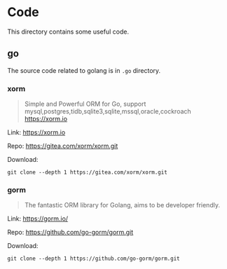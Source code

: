 # Code
This directory contains some useful code.

## go
The source code related to golang is in `.go` directory.

### xorm
> Simple and Powerful ORM for Go, support mysql,postgres,tidb,sqlite3,sqlite,mssql,oracle,cockroach https://xorm.io

Link: https://xorm.io

Repo: https://gitea.com/xorm/xorm.git

Download:
```shell
git clone --depth 1 https://gitea.com/xorm/xorm.git
```

### gorm
> The fantastic ORM library for Golang, aims to be developer friendly.

Link: https://gorm.io/

Repo: https://github.com/go-gorm/gorm.git

Download:
```shell
git clone --depth 1 https://github.com/go-gorm/gorm.git
```
